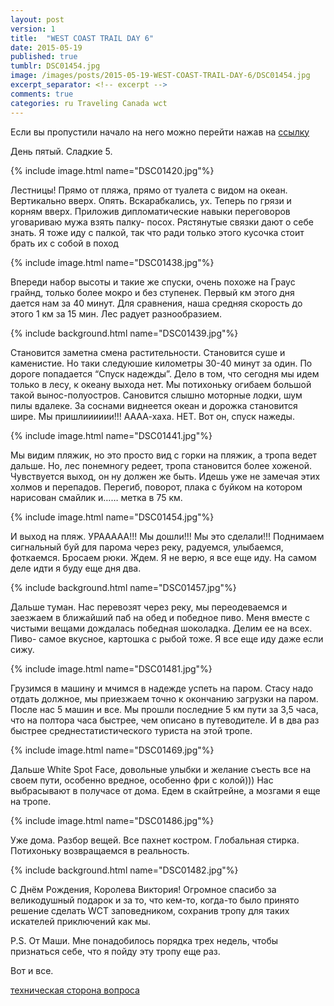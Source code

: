 ```yaml
---
layout: post
version: 1
title:  "WEST COAST TRAIL DAY 6"
date: 2015-05-19
published: true
tumblr: DSC01454.jpg
image: /images/posts/2015-05-19-WEST-COAST-TRAIL-DAY-6/DSC01454.jpg
excerpt_separator: <!-- excerpt -->
comments: true
categories: ru Traveling Canada wct
---
```


Если вы пропустили начало на него можно перейти нажав на [ссылку](/ru/traveling/canada/wct/2015/05/14/WEST-COAST-TRAIL-DAY-1.html)

День пятый. Сладкие 5.

{% include image.html name="DSC01420.jpg"%}

Лестницы! Прямо от пляжа, прямо от туалета с видом на океан. Вертикально вверх. Опять. Вскарабкались, ух. Теперь по грязи и корням вверх. Приложив дипломатические навыки переговоров уговариваю мужа взять палку- посох. Рястянутые связки дают о себе знать. Я тоже иду с палкой, так что ради только этого кусочка стоит брать их с собой в поход
<!-- excerpt -->
{% include image.html name="DSC01438.jpg"%}

Впереди набор высоты и такие же спуски, очень похоже на Граус грайнд, только более мокро и без ступенек. Первый км этого дня дается нам за 40 минут. Для сравнения, наша средняя скорость до этого 1 км за 15 мин. Лес радует разнообразием.

{% include background.html name="DSC01439.jpg"%}

Становится заметна смена растительности. Становится суше и каменистие. Но таки следуюшие километры 30-40 минут за один. По дороге попадается “Спуск надежды”. Дело в том, что сегодня мы идем только в лесу, к океану выхода нет. Мы потихоньку огибаем большой такой вынос-полуостров. Сановится слышно моторные лодки, шум пилы вдалеке. За соснами виднеется океан и дорожка становится шире. Мы пришлииииии!!! АААА-хаха. НЕТ. Вот он, спуск нажеды.

{% include image.html name="DSC01441.jpg"%}

Мы видим пляжик, но это просто вид с горки на пляжик, а тропа ведет дальше. Но, лес понемногу редеет, тропа становится более хоженой. Чувствуется выход, он ну должен же быть. Идешь уже не замечая этих холмов и перепадов. Перегиб, поворот, плака с буйком на котором нарисован смайлик и…… метка в 75 км.

{% include image.html name="DSC01454.jpg"%}

И выход на пляж. УРААААА!!! Мы дошли!!! Мы это сделали!!! Поднимаем сигнальный буй для парома через реку, радуемся, улыбаемся, фоткаемся. Бросаем рюки. Ждем. Я не верю, я все еще иду. На самом деле идти я буду еще дня два.

{% include background.html name="DSC01457.jpg"%}

Дальше туман. Нас перевозят через реку, мы переодеваемся и заезжаем в ближайший паб на обед и победное пиво. Меня вместе с чистыми вещами дождалась победная шоколадка. Делим ее на всех. Пиво- самое вкусное, картошка с рыбой тоже. Я все еще иду даже если сижу.

{% include image.html name="DSC01481.jpg"%}

Грузимся в машину и мчимся в надежде успеть на паром. Стасу надо отдать должное, мы приезжаем точно к окончанию загрузки на паром. После нас 5 машин и все. Мы прошли последние 5 км пути за 3,5 часа, что на полтора часа быстрее, чем описано в путеводителе. И в два раз быстрее среднестатистического туриста на этой тропе.

{% include image.html name="DSC01469.jpg"%}

Дальше White Spot Face, довольные улыбки и желание съесть все на своем пути, особенно вредное, особенно фри с колой))) Нас выбрасывают в получасе от дома. Едем в скайтрейне, а мозгами я еще на тропе.

{% include image.html name="DSC01486.jpg"%}

Уже дома. Разбор вещей. Все пахнет костром. Глобальная стирка. Потихоньку возвращаемся в реальность.

{% include background.html name="DSC01482.jpg"%}

С Днём Рождения, Королева Виктория! Огромное спасибо за великодушный подарок и за то, что кем-то, когда-то было принято решение сделать WCT заповедником, сохранив тропу для таких искателей приключений как мы.

P.S. От Маши. Мне понадобилось порядка трех недель, чтобы признаться себе, что я пойду эту тропу еще раз.

Вот и все.

[техническая сторона вопроса](/ru/traveling/canada/wct/2015/05/20/WEST-COAST-TRAIL-TECHNICAL-SIDE.html)
